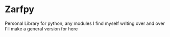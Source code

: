 # Zarfpy

Personal Library for python, any modules I find myself writing over and over I'll make a general version for here
